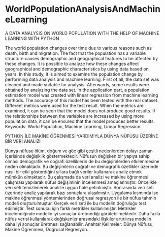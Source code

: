 # WorldPopulationAnalysisAndMachineLearning
A DATA ANALYSIS ON WORLD POPULATION WITH THE HELP OF MACHINE LEARNING WITH PYTHON

The world population changes over time due to various reasons such as death, birth and migration. The fact that the population has a variable structure causes demographic and geographical features to be affected by these changes. It is possible to analyze how these changes affect geographical and demographic characteristics by using data based on years. In this study, it is aimed to examine the population change by performing data analysis and machine learning. First of all, the data set was cleaned and made suitable for analysis. Afterwards, some results were obtained by analyzing the data set. In the application part, a population estimation model was created with linear regression from machine learning methods. The accuracy of this model has been tested with the real dataset. Different metrics were used for the test result. When the metrics are examined, it can be seen that the model does not produce good results. If the relationships between the variables are increased by using more population data, it can be ensured that the model produces better results.
Keywords: World Population, Machine Learning, Linear Regression.

PYTHON İLE MAKİNE ÖĞRENMESİ YARDIMIYLA DÜNYA NÜFUSU ÜZERİNE BİR VERİ ANALİZİ

Dünya nüfusu ölüm, doğum ve göç gibi çeşitli nedenlerden dolayı zaman içerisinde değişiklik göstermektedir. Nüfusun değişken bir yapıya sahip olması demografik ve coğrafi özelliklerin de bu değişimlerden etkilenmesine neden olmaktadır. Bu değişimlerin coğrafi ve demografik özellikler üzerinde nasıl bir etki gösterdiğini yıllara bağlı veriler kullanarak analiz etmek mümkün olmaktadır. Bu çalışmada da veri analizi ve makine öğrenmesi çalışması yapılarak nüfus değişiminin incelenmesi amaçlanmıştır. Öncelikle veri seti temizlenerek analize uygun hale getirilmiştir. Sonrasında veri seti üzerinde analiz yapılarak bazı sonuçlara ulaşılmıştır. Uygulama kısmında ise makine öğrenmesi yöntemlerinden doğrusal regresyon ile bir nüfus tahmin modeli oluşturulmuştur. Gerçek veri seti ile bu modelin doğruluğu test edilmiştir. Test sonucu için farklı metrikler kullanılmıştır. Metrikler incelendiğinde modelin iyi sonuçlar üretmediği görülebilmektedir. Daha fazla nüfus verisi kullanılarak değişkenler arasındaki ilişkiler artırılırsa modelin daha iyi sonuçlar üretmesi sağlanabilir.
Anahtar Kelimeler: Dünya Nüfusu, Makine Öğrenmesi, Doğrusal Regresyon.
